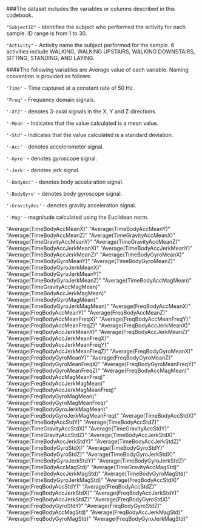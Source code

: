 ###The dataset includes the variables or columns described in this codebook.

`"SubjectID"` - Identifies the subject who performed the activity for each sample. ID range is from 1 to 30.

`"Activity"` - Activity name the subject performed for the sample. 6 activities include WALKING, WALKING UPSTAIRS, WALKING DOWNSTAIRS, SITTING, STANDING, AND LAYING.


####The following variables are Average value of each variable. Naming convention is provided as follows:

`'Time'` - Time captured at a constant rate of 50 Hz.

`'Freq'` - Frequency domain signals.

`'-XYZ'` - denotes 3-axial signals in the X, Y and Z directions.

`'-Mean'` - Indicates that the value calculated is a mean value.

`'-Std'` - Indicates that the value calculated is a standard deviation.

`'-Acc'` - denotes accelerometer signal.

`'-Gyro'` - denotes gyroscope signal.

`'-Jerk'` - denotes jerk signal.

`'-BodyAcc'` - denotes body accelaration signal.

`'-BodyGyro'` - denotes body gyroscope signal.

`'-GravityAcc'` - denotes gravity acceleration signal.

`'-Mag'` - magnitude calculated using the Euclidean norm.


"Average(TimeBodyAccMeanX)"
"Average(TimeBodyAccMeanY)"
"Average(TimeBodyAccMeanZ)"
"Average(TimeGravityAccMeanX)"
"Average(TimeGravityAccMeanY)"
"Average(TimeGravityAccMeanZ)"
"Average(TimeBodyAccJerkMeanX)"
"Average(TimeBodyAccJerkMeanY)"
"Average(TimeBodyAccJerkMeanZ)"
"Average(TimeBodyGyroMeanX)"
"Average(TimeBodyGyroMeanY)"
"Average(TimeBodyGyroMeanZ)"
"Average(TimeBodyGyroJerkMeanX)"
"Average(TimeBodyGyroJerkMeanY)"
"Average(TimeBodyGyroJerkMeanZ)"
"Average(TimeBodyAccMagMean)"
"Average(TimeGravityAccMagMean)"
"Average(TimeBodyAccJerkMagMean)"
"Average(TimeBodyGyroMagMean)"
"Average(TimeBodyGyroJerkMagMean)"
"Average(FreqBodyAccMeanX)"
"Average(FreqBodyAccMeanY)"
"Average(FreqBodyAccMeanZ)"
"Average(FreqBodyAccMeanFreqX)"
"Average(FreqBodyAccMeanFreqY)"
"Average(FreqBodyAccMeanFreqZ)"
"Average(FreqBodyAccJerkMeanX)"
"Average(FreqBodyAccJerkMeanY)"
"Average(FreqBodyAccJerkMeanZ)"
"Average(FreqBodyAccJerkMeanFreqX)"
"Average(FreqBodyAccJerkMeanFreqY)"
"Average(FreqBodyAccJerkMeanFreqZ)"
"Average(FreqBodyGyroMeanX)"
"Average(FreqBodyGyroMeanY)"
"Average(FreqBodyGyroMeanZ)"
"Average(FreqBodyGyroMeanFreqX)"
"Average(FreqBodyGyroMeanFreqY)"
"Average(FreqBodyGyroMeanFreqZ)"
"Average(FreqBodyAccMagMean)"
"Average(FreqBodyAccMagMeanFreq)"
"Average(FreqBodyAccJerkMagMean)"
"Average(FreqBodyAccJerkMagMeanFreq)"
"Average(FreqBodyGyroMagMean)"
"Average(FreqBodyGyroMagMeanFreq)"
"Average(FreqBodyGyroJerkMagMean)"
"Average(FreqBodyGyroJerkMagMeanFreq)"
"Average(TimeBodyAccStdX)"
"Average(TimeBodyAccStdY)"
"Average(TimeBodyAccStdZ)"
"Average(TimeGravityAccStdX)"
"Average(TimeGravityAccStdY)"
"Average(TimeGravityAccStdZ)"
"Average(TimeBodyAccJerkStdX)"
"Average(TimeBodyAccJerkStdY)"
"Average(TimeBodyAccJerkStdZ)"
"Average(TimeBodyGyroStdX)"
"Average(TimeBodyGyroStdY)"
"Average(TimeBodyGyroStdZ)"
"Average(TimeBodyGyroJerkStdX)"
"Average(TimeBodyGyroJerkStdY)"
"Average(TimeBodyGyroJerkStdZ)"
"Average(TimeBodyAccMagStd)"
"Average(TimeGravityAccMagStd)"
"Average(TimeBodyAccJerkMagStd)"
"Average(TimeBodyGyroMagStd)"
"Average(TimeBodyGyroJerkMagStd)"
"Average(FreqBodyAccStdX)"
"Average(FreqBodyAccStdY)"
"Average(FreqBodyAccStdZ)"
"Average(FreqBodyAccJerkStdX)"
"Average(FreqBodyAccJerkStdY)"
"Average(FreqBodyAccJerkStdZ)"
"Average(FreqBodyGyroStdX)"
"Average(FreqBodyGyroStdY)"
"Average(FreqBodyGyroStdZ)"
"Average(FreqBodyAccMagStd)"
"Average(FreqBodyAccJerkMagStd)"
"Average(FreqBodyGyroMagStd)"
"Average(FreqBodyGyroJerkMagStd)"
